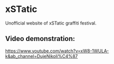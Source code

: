 # xSTatic
Unofficial website of xSTatic graffiti festival.

## Video demonstration:
https://www.youtube.com/watch?v=xW8-1WULA-k&ab_channel=DujeNikoli%C4%87
